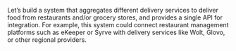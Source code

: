 Let’s build a system that aggregates different delivery services to deliver food from restaurants and/or grocery stores, and provides a single API for integration. For example, this system could connect restaurant management platforms such as eKeeper or Syrve with delivery services like Wolt, Glovo, or other regional providers.
